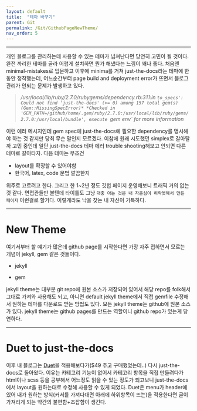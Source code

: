 ```yaml
---
layout: default
title:  "테마 바꾸기"
parent: Git
permalink: /Git/GithubPageNewTheme/
nav_order: 5
---
```


***

개인 블로그를 관리하는데 사용할 수 있는 테마가 넘쳐난다면 당연히 고민이 될 것이다. 완전 까리한 테마를 골라 어렵게 설치하면 뭔가 해냈다는 느낌이 꽤나 좋다. 처음엔 minimal-mistakes로 입문하고 이후에 minima를 거쳐 just-the-docs라는 테마에 한동안 정착했는데, 어느순간부터 page build and deployment error가 뜨면서 블로그 관리가 안되는 문제가 발생하고 있다. 

> */usr/local/lib/ruby/2.7.0/rubygems/dependency.rb:311:in `to_specs': Could not find 'just-the-docs' (>= 0) among 157 total gem(s) (Gem::MissingSpecError)*
> *Checked in 'GEM_PATH=/github/home/.gem/ruby/2.7.0:/usr/local/lib/ruby/gems/2.7.0:/usr/local/bundle', execute `gem env` for more information*

이런 에러 메시지인데 gem spec에 just-the-docs에 필요한 dependency를 명시해야 하는 것 같지만 당최 무슨 말인지 모르겠다. 이참에 원래 시도했던 simplex로 갈아탈까 고민 중인데 일단 just-the-docs 테마 에러 trouble shooting해보고 안되면 다른 테마로 갈아타자. 다음 테마는 무조건

- layout를 확장할 수 있어야함
- 한국어, latex, code 문법 깔끔한지

위주로 고르려고 한다. 그리고 한 1~2년 정도 깃헙 페이지 운영해보니 트래픽 거의 없는 것 같다. 면접관들만 볼텐데 타이틀도 그냥 `대충 아는 것은 내 자존심이 허락못해서 만든 페이지` 이런걸로 할거다. 이렇게라도 낙을 찾는 내 자신이 기특하다. 


***

# New Theme

여기서부터 할 얘기가 많은데 github page를 시작한다면 가장 자주 접하면서 모르는 개념이 jekyll, gem 같은 것들이다. 

- jekyll


- gem


jekyll theme는 대부분 git repo에 원본 소스가 저장되어 있어서 해당 repo를 folk해서 그대로 가져와 사용해도 되고, 아니면 default jekyll theme에서 직접 gemfile 수정해서 원하는 테마를 다운로드 받는 방법도 있다. 모든 jekyll theme는 github에 원본 소스가 있다. jekyll theme는 github pages를 만드는 역할이니 github repo가 있는게 당연하다.


***

# Duet to just-the-docs

이후 내 블로그는 [Duet](https://duet.jekyllthemes.io/)을 적용해보다가($49 주고 구매했었는데..) 다시 just-the-docs로 돌아왔다. 이유는 카테고리 기능이 없어서 카테고리 항목을 직접 만들려다가 html이나 scss 등을 공부해서 어느정도 읽을 수 있는 정도가 되고보니 just-the-docs에서 layout을 원하는대로 수정해 사용할 수 있게 되었다. Duet은 menu가 header에 있어 내가 원하는 방식(커서를 가져다대면 아래에 하위항목이 뜨는)을 적용한다면 글이 가져리게 되는 약간의 불편함+조잡함이 생긴다. 

